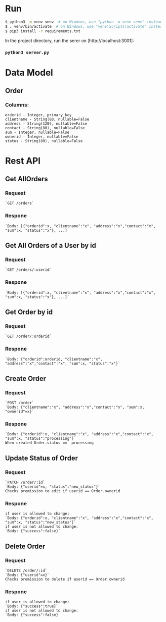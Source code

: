 # Run

```bash
$ python3 -m venv venv  # on Windows, use "python -m venv venv" instead
$ . venv/bin/activate  # on Windows, use "venv\Scripts\activate" instead
$ pip3 install -r requirements.txt
```

In the project directory, run the serer on [http://localhost:3001]:

### `python3 server.py`

# Data Model
## Order
### Columns:
    orderid - Integer, primary_key
    clientname - String(80, nullable=False
    address - String(120), nullable=False
    contact - String(80), nullable=False
    sum - Integer, nullable=False
    ownerid - Integer, nullable=False
    status - String(80), nullable=False


# Rest API

## Get AllOrders
### Request
    `GET /orders`
### Respone
    `Body: [{"orderid":x, "clientname":"x", "address":"x","contact":"x", "sum":x, "status":"x"}, ...]`

## Get All Orders of a User by id
### Request
    `GET /orders/:userid`
### Respone
    `Body: [{"orderid":x, "clientname":"x", "address":"x","contact":"x", "sum":x, "status":"x"}, ...]`

## Get Order by id
### Request
    `GET /order/:orderid`
### Respone
    `Body: {"orderid":orderid, "clientname":"x", "address":"x","contact":"x", "sum":x, "status":"x"}`

## Create Order
### Request
    `POST /order`
    `Body: {"clientname":"x", "address":"x","contact":"x", "sum":x, "ownerid"=x}`
### Respone
    `Body: {"orderid":x, "clientname":"x", "address":"x","contact":"x", "sum":x, "status":"processing"}`
    When created Order.status ==  processing

## Update Status of Order
### Request
    `PATCH /order/:id`
    `Body: {"userid"=x, "status":"new_status"}`
    Checks premission to edit if userid == Order.ownerid
### Respone
    if user is allowed to change:
    `Body: {"orderid":x, "clientname":"x", "address":"x","contact":"x", "sum":x, "status":"new_status"}`
    if user is not allowed to change:
    `Body: {"success":false}`

## Delete Order
### Request
    `DELETE /order/:id`
    `Body: {"userid"=x}`
    Checks premission to delete if userid == Order.ownerid
### Respone
    if user is allowed to change:
    `Body: {"success":true}`
    if user is not allowed to change:
    `Body: {"success":false}
